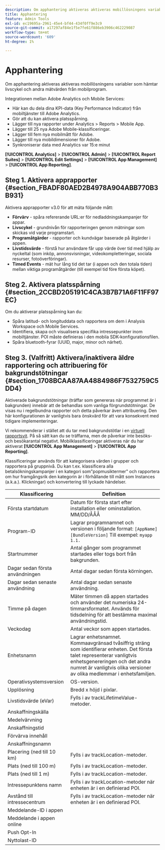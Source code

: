 ```yaml
---
description: Om apphantering aktiveras aktiveras mobillösningens variabler som hämtar livscykel och andra mätvärden från mobilprogram.
title: Apphantering
feature: Admin Tools
exl-id: ec19695a-2961-45e4-bf44-434f0ff9e3c9
source-git-commit: a17297af84e1f5e7fe61f886eb3906c462229087
workflow-type: tm+mt
source-wordcount: '609'
ht-degree: 1%

---
```


# Apphantering

Om apphantering aktiveras aktiveras mobillösningens variabler som hämtar livscykel och andra mätvärden från mobilprogram.

Integrationen mellan Adobe Analytics och Mobile Services:

* Här kan du dela dina KPI-data (Key Performance Indicator) från mobiltjänster till Adobe Analytics.
* Gör att du kan aktivera platsspårning.
* Lägger till nya rapporter under Analytics > Reports > Mobile App.
* Lägger till 25 nya Adobe Mobile-klassificeringar.
* Lägger till fem nya mobilmått för Adobe.
* Lägger till nya mobildimensioner för Adobe.
* Synkroniserar data med Analytics var 15:e minut

**[!UICONTROL Analytics]** > **[!UICONTROL Admin]** > **[!UICONTROL Report Suites]** > **[!UICONTROL Edit Settings]** > **[!UICONTROL App Management]** > **[!UICONTROL App Reporting]**.

## Steg 1. Aktivera apprapporter {#section_FBADF80AED2B4978A904ABB770B3B931}

Aktivera apprapporter v3.0 för att mäta följande mått:

* **Förvärv** - spåra refererande URL:er för nedladdningskampanjer för appar.
* **Livscykel** - grundnivån för rapporteringen genom mätningar som skickas vid varje programstart.
* **Programåtgärder** - rapporter och kundvägar baserade på åtgärder i appen.
* **Livstidsvärde** - förstå hur användare får upp värde över tid med hjälp av nyckeltal (som inköp, annonsvisningar, videokompletteringar, sociala resurser, fotoöverföringar).
* **Timed Events** - mät hur lång tid det tar (i appen och den totala tiden) mellan viktiga programåtgärder (till exempel tid före första köpet).

## Steg 2. Aktivera platsspårning {#section_2CCBD205191C4CA3B7B71A6F11FF97EC}

Om du aktiverar platsspårning kan du:

* Spåra latitud- och longituddata och rapportera om dem i Analysis Workspace och Mobile Services.
* Identifiera, skapa och visualisera specifika intressepunkter inom mobiltjänster. POI måste definieras i den mobila SDK-konfigurationsfilen.
* Spåra bluetooth-fyrar (UUID, major, minor och närhet).

## Steg 3. (Valfritt) Aktivera/inaktivera äldre rapportering och attribuering för bakgrundstötningar {#section_1708BCAA87AA4884986F7532759C5DD4}

Aktiverade bakgrundstötningar (träffar som genereras när programmet är i bakgrunden) innebär att de behandlas som vanliga förgrundstötningar. De visas nu i regelbundna rapporter och detta påverkar även attribuering. Den här konfigurationen är vanligtvis bara önskvärd för att vara konsekvent med tidigare implementeringar.

Vi rekommenderar i stället att du tar med bakgrundstötlar i en [virtuell rapportsvit](/help/components/vrs/vrs-about.md). På så sätt kan du se träffarna, men de påverkar inte besöks- och besökarantal negativt.
Mobilklassificeringar aktiveras när du har aktiverat **[!UICONTROL App Management]** > **[!UICONTROL App Reporting]**.

Klassificeringar används för att kategorisera värden i grupper och rapportera på gruppnivå. Du kan t.ex. klassificera alla betalsökningskampanjer i en kategori som&quot;popmusiktermer&quot; och rapportera om hur framgångsrik den kategorin är i förhållande till mått som Instances (a.k.a.). Klickningar) och konvertering till lyckade händelser.

| Klassificering | Definition |
|--- |--- |
| Första startdatum | Datum för första start efter installation eller ominstallation.   MM/DD/ÅÅÅ |
| Program-ID | Lagrar programnamnet och versionen i följande format:   `[AppName] [BundleVersion]`  Till exempel: `myapp 1.1.` |
| Startnummer | Antal gånger som programmet startades eller togs bort från bakgrunden. |
| Dagar sedan första användningen | Antal dagar sedan första körningen. |
| Dagar sedan senaste användning | Antal dagar sedan senaste användning. |
| Timme på dagen | Mäter timmen då appen startades och använder det numeriska 24-timmarsformatet. Används för tidsdelning för att bestämma maximal användningstid. |
| Veckodag | Antal veckor som appen startades. |
| Enhetsnamn | Lagrar enhetsnamnet.  Kommaavgränsad tvåsiffrig sträng som identifierar enheten. Det första talet representerar vanligtvis enhetsgenereringen och det andra numret är vanligtvis olika versioner av olika medlemmar i enhetsfamiljen. |
| Operativsystemsversion | OS-version. |
| Upplösning | Bredd x höjd i pixlar. |
| Livstidsvärde (eVar) | Fylls i av trackLifetimeValue-metoder. |
| Anskaffningskälla |  |
| Medelvärvning |  |
| Anskaffningstid |  |
| Förvärva innehåll |  |
| Anskaffningsnamn |  |
| Placering (ned till 10 km) | Fylls i av trackLocation-metoder. |
| Plats (ned till 100 m) | Fylls i av trackLocation-metoder. |
| Plats (ned till 1 m) | Fylls i av trackLocation-metoder. |
| Intressepunktens namn | Fylls i av trackLocation-metoder när enheten är i en definierad POI. |
| Avstånd till intressecentrum | Fylls i av trackLocation-metoder när enheten är i en definierad POI. |
| Meddelande-ID i appen |  |
| Meddelande i appen online |  |
| Push Opt-In |  |
| Nyttolast-ID |  |
